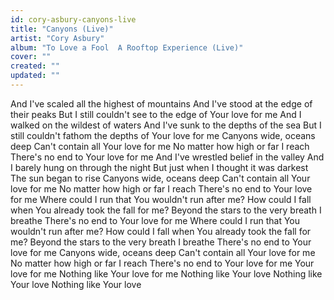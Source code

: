 ```yaml
---
id: cory-asbury-canyons-live
title: "Canyons (Live)"
artist: "Cory Asbury"
album: "To Love a Fool  A Rooftop Experience (Live)"
cover: ""
created: ""
updated: ""
---
```


And I've scaled all the highest of mountains
And I've stood at the edge of their peaks
But I still couldn't see to the edge of
Your love for me
And I walked on the wildest of waters
And I've sunk to the depths of the sea
But I still couldn't fathom the depths of
Your love for me
Canyons wide, oceans deep
Can't contain all Your love for me
No matter how high or far I reach
There's no end to Your love for me
And I've wrestled belief in the valley
And I barely hung on through the night
But just when I thought it was darkest
The sun began to rise
Canyons wide, oceans deep
Can't contain all Your love for me
No matter how high or far I reach
There's no end to Your love for me
Where could I run that You wouldn't run after me?
How could I fall when You already took the fall for me?
Beyond the stars to the very breath I breathe
There's no end to Your love for me
Where could I run that You wouldn't run after me?
How could I fall when You already took the fall for me?
Beyond the stars to the very breath I breathe
There's no end to Your love for me
Canyons wide, oceans deep
Can't contain all Your love for me
No matter how high or far I reach
There's no end to Your love for me
Your love for me
Nothing like Your love for me
Nothing like Your love
Nothing like Your love
Nothing like Your love